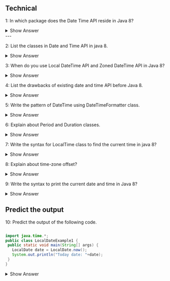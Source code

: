 ## Technical
1: In which package does the Date Time API reside in Java 8?

<details><summary> Show Answer</summary>

- Newly introduced Data Time API will be included in the package java.time.

</details>
---

2: List the classes in Date and Time API in java 8.

<details><summary> Show Answer</summary>

- Local DateTime API- Simplified form of date - time API without any complexities.
- Zoned DateTime API- Special form of date - time API  with varaiations.

</details>

3: When do you use Local DateTime API and Zoned DateTime API  in Java 8?

<details><summary> Show Answer</summary>

- It can be used when there is no need for time zones.
- It can be used when we need to consider time zones.

</details>


4: List the drawbacks of existing date and time API before Java 8.

<details><summary> Show Answer</summary>

- It is not thread safe 
- It was poorly Designed with less number of features
- Need to write a seperate code for handling time zone logic in older version. 

</details>

5: Write the pattern of DateTime using DateTimeFormatter class.
 
<details><summary> Show Answer</summary>

DateTimeFormatter format = DateTimeFormatter.ofPattern("dd-MM-yyyy HH:mm:ss");  

</details>

6: Explain about Period and Duration classes.

<details><summary> Show Answer</summary>

- Period handles date based amount of time . 
- Example : "3 months and 1 day"
- Duration handles time based amount of time (measured in terms of time).
- Example : "3 seconds and 3 nanoseconds".

</details>

7: Write the syntax for LocalTime class to find the current time in java 8?

<details><summary> Show Answer</summary>

 LocalTime time = LocalTime.now();  

 </details>

 
8: Explain about time-zone offset?

<details><summary> Show Answer</summary>

- Its is an amount of time that a time -zone varies from Greenwich/UTC. 
- It is measured in fixed number of hours and minutes.

</details>

9: Write the syntax to print the current date and time in Java 8?

<details><summary> Show Answer</summary>

LocalTime currentTime = LocalTime.now(); <br>

LocalDate currentDate = LocalDate.now();<br>

LocalDateTime currentDateTime = LocalDateTime.now(); <br>

</details>

## Predict the output

10: Predict the output of the following code.

 ``` java

 import java.time.*;    
public class LocalDateExample1 {    
  public static void main(String[] args) {    
    LocalDate date = LocalDate.now();   
    System.out.println("Today date: "+date);    
  }    
}
```

<details><summary> Show Answer</summary>

- LocalDate class resides in java.time package and the factory method now() will display the current date. 

</details>



